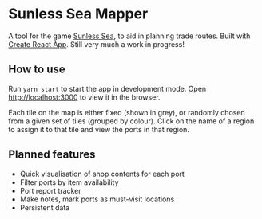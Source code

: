 # Sunless Sea Mapper
A tool for the game [Sunless Sea](https://www.failbettergames.com/sunless/), to aid in planning trade routes. Built with [Create React App](https://github.com/facebook/create-react-app). Still very much a work in progress!

## How to use

Run `yarn start` to start the app in development mode. Open [http://localhost:3000](http://localhost:3000) to view it in the browser.

Each tile on the map is either fixed (shown in grey), or randomly chosen from a given set of tiles (grouped by colour). Click on the name of a region to assign it to that tile and view the ports in that region.

## Planned features
- Quick visualisation of shop contents for each port
- Filter ports by item availability
- Port report tracker
- Make notes, mark ports as must-visit locations
- Persistent data